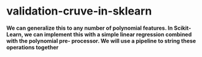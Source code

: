 # validation-cruve-in-sklearn

**We can generalize this to any number of polynomial features. In Scikit-Learn, we can implement this with a simple linear regression combined with the polynomial pre‐ processor. We will use a pipeline to string these operations together**
